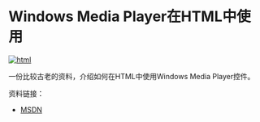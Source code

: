 # Windows Media Player在HTML中使用

[![html](https://attachment.soulteary.com/common/sablog-post-headline/html.gif "html")](/attachment.soulteary.com/common/sablog-post-headline/html.gif)

一份比较古老的资料，介绍如何在HTML中使用Windows Media Player控件。

资料链接：

- [MSDN](https://msdn.microsoft.com/en-us/library/windows/desktop/dd564560(v=vs.85).aspx)
